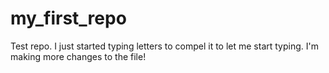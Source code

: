 # my_first_repo
Test repo. I just started typing letters to compel it to let me start typing. I'm making more changes to the file! 
